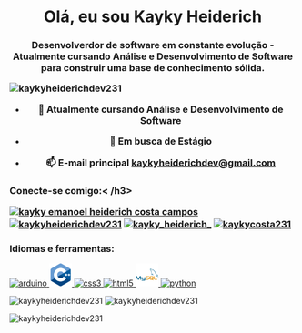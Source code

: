 <h1 align="center">Olá, eu sou Kayky Heiderich</h1>
<h3 align="center">Desenvolverdor de software em constante evolução - Atualmente cursando Análise e Desenvolvimento de Software para construir uma base de conhecimento sólida.</ h3>

<p align="left"> <img src="https://komarev.com/ghpvc/?username=kaykyheiderichdev231&label=Profile%20views&color=0e75b6&style=flat" alt="kaykyheiderichdev231" /> </p>

- 🌱 Atualmente cursando **Análise e Desenvolvimento de Software**

- 🤝 Em busca de **Estágio**

- 📫 E-mail principal **kaykyheiderichdev@gmail.com**

<h3 align="left">Conecte-se comigo:< /h3>
<p align="left">
<a href="https://linkedin.com/in/kayky emanoel heiderich costa campos" target="blank"><img align="center" src="https: //raw.githubusercontent.com/rahuldkjain/github-profile-readme-generator/master/src/images/icons/Social/linked-in-alt.svg" alt="kayky emanoel heiderich costa campos" height="30" width="40" /></a>
<a href="https://stackoverflow.com/users/kaykyheiderichdev231" target="blank"><img align="center" src="https://raw. githubusercontent.com/rahuldkjain/github-profile-readme-generator/master/src/images/icons/Social/stack-overflow.svg" alt="kaykyheiderichdev231" height="30" width="40" /></a >
<a href="https://instagram.com/kayky_heiderich_" target="blank"><img align="center" src="https://raw.githubusercontent.com/rahuldkjain/github-profile-readme- gerador/master/src/images/icons/Social/instagram.svg" alt="kayky_heiderich_" height="30" width="40" /></a>
<a href="https://discord.gg/ kaykycosta231" target="blank"><img align="center" src="https://raw.githubusercontent.com/rahuldkjain/github-profile-readme-generator/master/src/images/icons/Social/discord. svg" alt="kaykycosta231" height="30" width="40" /></a>
</p>

<h3 align="left">Idiomas e ferramentas:</h3>
<p align="left"> <a href="https://www.arduino.cc/" target="_blank" rel="noreferrer"> <img src="https://cdn.worldvectorlogo.com/ logos/arduino-1.svg" alt="arduino" width="40" height="40"/> </a> <a href="https://www.w3schools.com/cpp/" target=" _blank" rel="noreferrer"> <img src="https://raw.githubusercontent.com/devicons/devicon/master/icons/cplusplus/cplusplus-original.svg" alt="cplusplus" width="40" altura ="40"/> </a> <a href="https://www.w3schools.com/css/" target="_blank" rel="noreferrer"> <img src="https://raw. githubusercontent.com/devicons/devicon/master/icons/css3/css3-original-wordmark.svg" alt="css3" width="40" height="40"/> </a> <a href="https: //www.w3.org/html/" target="_blank" rel="noreferrer"> <img src="https://raw.githubusercontent.com/devicons/devicon/master/icons/html5/html5-original -wordmark.svg" alt="html5" width="40" height="40"/> </a> <a href="https://www.mysql.com/" target="_blank" rel=" noreferrer"> <img src="https://raw.githubusercontent.com/devicons/devicon/master/icons/mysql/mysql-original-wordmark.svg" alt="mysql" width="40" height="40 "/> </a> <a href="https://www.python.org" target="_blank" rel="noreferrer"> <img src="https://raw.githubusercontent.com/devicons/ devicon/master/icons/python/python-original.svg" alt="python" width="40" height="40"/> </a> </p> <p>

<img align="left" src ="https://github-readme-stats.vercel.app/api/top-langs?username=kaykyheiderichdev231&show_icons=true&locale=en&layout=compact" alt="kaykyheiderichdev231" /></p>

<p> <img alinhar="center" src="https://github-readme-stats.vercel.app/api?username=kaykyheiderichdev231&show_icons=true&locale=en" alt="kaykyheiderichdev231" /></p>

<p><img alinhar= "center" src="https://github-readme-streak-stats.herokuapp.com/?user=kaykyheiderichdev231&" alt="kaykyheiderichdev231" /></p>

